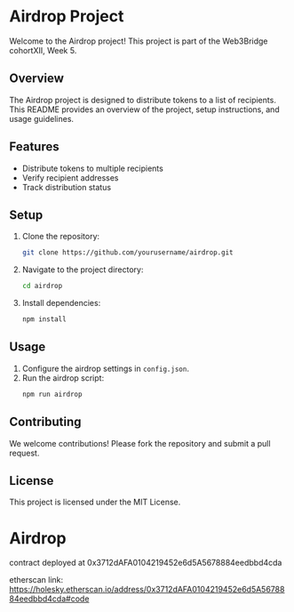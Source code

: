# Airdrop Project

Welcome to the Airdrop project! This project is part of the Web3Bridge cohortXII, Week 5.

## Overview

The Airdrop project is designed to distribute tokens to a list of recipients. This README provides an overview of the project, setup instructions, and usage guidelines.

## Features

- Distribute tokens to multiple recipients
- Verify recipient addresses
- Track distribution status

## Setup

1. Clone the repository:
    ```bash
    git clone https://github.com/yourusername/airdrop.git
    ```
2. Navigate to the project directory:
    ```bash
    cd airdrop
    ```
3. Install dependencies:
    ```bash
    npm install
    ```

## Usage

1. Configure the airdrop settings in `config.json`.
2. Run the airdrop script:
    ```bash
    npm run airdrop
    ```

## Contributing

We welcome contributions! Please fork the repository and submit a pull request.

## License

This project is licensed under the MIT License.

# Airdrop


contract deployed at 0x3712dAFA0104219452e6d5A5678884eedbbd4cda

etherscan link: https://holesky.etherscan.io/address/0x3712dAFA0104219452e6d5A5678884eedbbd4cda#code